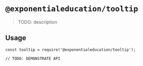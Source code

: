 # `@exponentialeducation/tooltip`

> TODO: description

## Usage

```
const tooltip = require('@exponentialeducation/tooltip');

// TODO: DEMONSTRATE API
```
